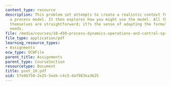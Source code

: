 ```yaml
---
content_type: resource
description: This problem set attempts to create a realistic context for obtaining
  a process model. It then explores how you might use the model. All the operations
  themselves are straightforward; it?s the sense of adapting the formulas to your
  needs.
file: /media/courses/10-450-process-dynamics-operations-and-control-spring-2006/5fe9b7502e255eebc4c5daf983ea3625_pset_10.pdf
file_type: application/pdf
learning_resource_types:
- Assignments
ocw_type: OCWFile
parent_title: Assignments
parent_type: CourseSection
resourcetype: Document
title: pset_10.pdf
uid: 5fe9b750-2e25-5eeb-c4c5-daf983ea3625
---
```


